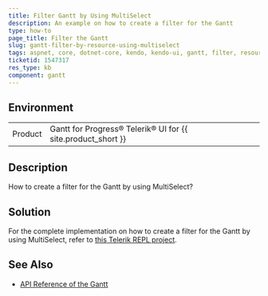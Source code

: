 ```yaml
---
title: Filter Gantt by Using MultiSelect
description: An example on how to create a filter for the Gantt
type: how-to
page_title: Filter the Gantt
slug: gantt-filter-by-resource-using-multiselect
tags: aspnet, core, dotnet-core, kendo, kendo-ui, gantt, filter, resources, multiselect
ticketid: 1547317
res_type: kb
component: gantt
---
```


## Environment

<table>
 <tr>
  <td>Product</td>
  <td>Gantt for Progress® Telerik® UI for {{ site.product_short }}</td>
 </tr>
</table>


## Description

How to create a filter for the Gantt by using MultiSelect?

## Solution

For the complete implementation on how to create a filter for the Gantt by using MultiSelect, refer to [this Telerik REPL project](https://netcorerepl.telerik.com/GFvQQGaL35Haek8H37).

## See Also

* [API Reference of the Gantt](https://docs.telerik.com/kendo-ui/api/javascript/ui/gantt)